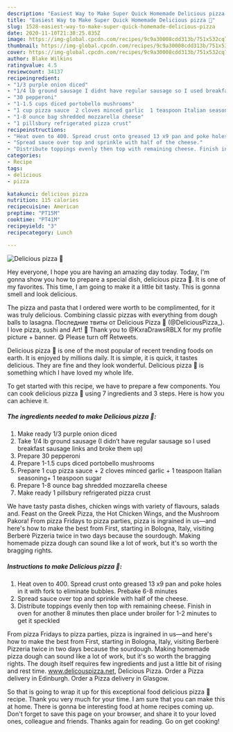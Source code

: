 ```yaml
---
description: "Easiest Way to Make Super Quick Homemade Delicious pizza 🍕"
title: "Easiest Way to Make Super Quick Homemade Delicious pizza 🍕"
slug: 1528-easiest-way-to-make-super-quick-homemade-delicious-pizza
date: 2020-11-10T21:38:25.835Z
image: https://img-global.cpcdn.com/recipes/9c9a30008cdd313b/751x532cq70/delicious-pizza-🍕-recipe-main-photo.jpg
thumbnail: https://img-global.cpcdn.com/recipes/9c9a30008cdd313b/751x532cq70/delicious-pizza-🍕-recipe-main-photo.jpg
cover: https://img-global.cpcdn.com/recipes/9c9a30008cdd313b/751x532cq70/delicious-pizza-🍕-recipe-main-photo.jpg
author: Blake Wilkins
ratingvalue: 4.5
reviewcount: 34137
recipeingredient:
- "1/3 purple onion diced"
- "1/4 lb ground sausage I didnt have regular sausage so I used breakfast sausage links and broke them up"
- "30 pepperoni"
- "1-1.5 cups diced portobello mushrooms"
- "1 cup pizza sauce  2 cloves minced garlic  1 teaspoon Italian seasoning 1 teaspoon sugar"
- "1-8 ounce bag shredded mozzarella cheese"
- "1 pillsbury refrigerated pizza crust"
recipeinstructions:
- "Heat oven to 400. Spread crust onto greased 13 x9 pan and poke holes in it with fork to eliminate bubbles. Prebake 6-8 minutes"
- "Spread sauce over top and sprinkle with half of the cheese."
- "Distribute toppings evenly then top with remaining cheese. Finish in oven for another 8 minutes then place under broiler for 1-2 minutes to get it speckled"
categories:
- Recipe
tags:
- delicious
- pizza

katakunci: delicious pizza 
nutrition: 115 calories
recipecuisine: American
preptime: "PT15M"
cooktime: "PT41M"
recipeyield: "3"
recipecategory: Lunch

---
```



![Delicious pizza 🍕](https://img-global.cpcdn.com/recipes/9c9a30008cdd313b/751x532cq70/delicious-pizza-🍕-recipe-main-photo.jpg)

Hey everyone, I hope you are having an amazing day today. Today, I'm gonna show you how to prepare a special dish, delicious pizza 🍕. It is one of my favorites. This time, I am going to make it a little bit tasty. This is gonna smell and look delicious.

The pizza and pasta that I ordered were worth to be complimented, for it was truly delicious. Combining classic pizzas with everything from dough balls to lasagna. Последние твиты от Delicious Pizza 🍕 (@DeliciousPizza_). I love pizza, sushi and Art! 🤩 Thank you to @KxraDrawsRBLX for my profile picture + banner. 😋 Please turn off Retweets.

Delicious pizza 🍕 is one of the most popular of recent trending foods on earth. It is enjoyed by millions daily. It is simple, it is quick, it tastes delicious. They are fine and they look wonderful. Delicious pizza 🍕 is something which I have loved my whole life.


To get started with this recipe, we have to prepare a few components. You can cook delicious pizza 🍕 using 7 ingredients and 3 steps. Here is how you can achieve it.

<!--inarticleads1-->

##### The ingredients needed to make Delicious pizza 🍕:

1. Make ready 1/3 purple onion diced
1. Take 1/4 lb ground sausage (I didn’t have regular sausage so I used breakfast sausage links and broke them up)
1. Prepare 30 pepperoni
1. Prepare 1-1.5 cups diced portobello mushrooms
1. Prepare 1 cup pizza sauce + 2 cloves minced garlic + 1 teaspoon Italian seasoning+ 1 teaspoon sugar
1. Prepare 1-8 ounce bag shredded mozzarella cheese
1. Make ready 1 pillsbury refrigerated pizza crust


We have tasty pasta dishes, chicken wings with variety of flavours, salads and. Feast on the Greek Pizza, the Hot Chicken Wings, and the Mushroom Pakora! From pizza Fridays to pizza parties, pizza is ingrained in us—and here&#39;s how to make the best from First, starting in Bologna, Italy, visiting Berberè Pizzeria twice in two days because the sourdough. Making homemade pizza dough can sound like a lot of work, but it&#39;s so worth the bragging rights. 

<!--inarticleads2-->

##### Instructions to make Delicious pizza 🍕:

1. Heat oven to 400. Spread crust onto greased 13 x9 pan and poke holes in it with fork to eliminate bubbles. Prebake 6-8 minutes
1. Spread sauce over top and sprinkle with half of the cheese.
1. Distribute toppings evenly then top with remaining cheese. Finish in oven for another 8 minutes then place under broiler for 1-2 minutes to get it speckled


From pizza Fridays to pizza parties, pizza is ingrained in us—and here&#39;s how to make the best from First, starting in Bologna, Italy, visiting Berberè Pizzeria twice in two days because the sourdough. Making homemade pizza dough can sound like a lot of work, but it&#39;s so worth the bragging rights. The dough itself requires few ingredients and just a little bit of rising and rest time. www.delicouspizza.net, Delicious Pizza. Order a Pizza delivery in Edinburgh. Order a Pizza delivery in Glasgow. 

So that is going to wrap it up for this exceptional food delicious pizza 🍕 recipe. Thank you very much for your time. I am sure that you can make this at home. There is gonna be interesting food at home recipes coming up. Don't forget to save this page on your browser, and share it to your loved ones, colleague and friends. Thanks again for reading. Go on get cooking!
